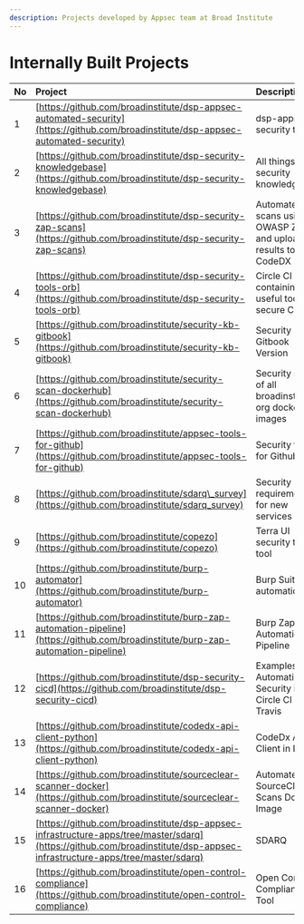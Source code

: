 ```yaml
---
description: Projects developed by Appsec team at Broad Institute
---
```


# Internally Built Projects

| No | Project | Description |
| :--- | :--- | :--- |
| 1 | [https://github.com/broadinstitute/dsp-appsec-automated-security](https://github.com/broadinstitute/dsp-appsec-automated-security) | dsp-appsec security tools |
| 2 | [https://github.com/broadinstitute/dsp-security-knowledgebase](https://github.com/broadinstitute/dsp-security-knowledgebase) | All things security knowledgebase |
| 3 | [https://github.com/broadinstitute/dsp-security-zap-scans](https://github.com/broadinstitute/dsp-security-zap-scans) | Automated scans using OWASP ZAP and upload results to CodeDX |
| 4 | [https://github.com/broadinstitute/dsp-security-tools-orb](https://github.com/broadinstitute/dsp-security-tools-orb) | Circle CI orb containing useful tools for secure CI/CD |
| 5 | [https://github.com/broadinstitute/security-kb-gitbook](https://github.com/broadinstitute/security-kb-gitbook) | Security Gitbook Version |
| 6 | [https://github.com/broadinstitute/security-scan-dockerhub](https://github.com/broadinstitute/security-scan-dockerhub) | Security scan of all broadinstitute org dockerhub images |
| 7 | [https://github.com/broadinstitute/appsec-tools-for-github](https://github.com/broadinstitute/appsec-tools-for-github) | Security tooling for Github |
| 8 | [https://github.com/broadinstitute/sdarq\_survey](https://github.com/broadinstitute/sdarq_survey) | Security requirements for new services |
| 9 | [https://github.com/broadinstitute/copezo](https://github.com/broadinstitute/copezo) | Terra UI security testing tool |
| 10 | [https://github.com/broadinstitute/burp-automator](https://github.com/broadinstitute/burp-automator) | Burp Suite automation  |
| 11 | [https://github.com/broadinstitute/burp-zap-automation-pipeline](https://github.com/broadinstitute/burp-zap-automation-pipeline) | Burp Zap Automation Pipeline |
| 12 | [https://github.com/broadinstitute/dsp-security-cicd](https://github.com/broadinstitute/dsp-security-cicd) | Examples of Automating Security in Circle CI and Travis |
| 13 | [https://github.com/broadinstitute/codedx-api-client-python](https://github.com/broadinstitute/codedx-api-client-python) | CodeDx API Client in Python |
| 14 | [https://github.com/broadinstitute/sourceclear-scanner-docker](https://github.com/broadinstitute/sourceclear-scanner-docker) | Automated SourceClear Scans Docker Image |
| 15 | [https://github.com/broadinstitute/dsp-appsec-infrastructure-apps/tree/master/sdarq](https://github.com/broadinstitute/dsp-appsec-infrastructure-apps/tree/master/sdarq) | SDARQ |
| 16 | [https://github.com/broadinstitute/open-control-compliance](https://github.com/broadinstitute/open-control-compliance) | Open Control Compliance Tool |



